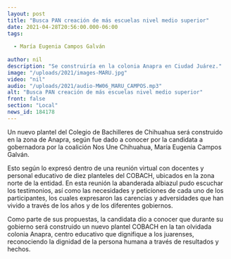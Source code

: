 ```yaml
---
layout: post
title: "Busca PAN creación de más escuelas nivel medio superior"
date: 2021-04-28T20:56:00.000-06:00
tags:
  
  - María Eugenia Campos Galván
  
author: nil
description: "Se construiría en la colonia Anapra en Ciudad Juárez."
image: "/uploads/2021/images-MARU.jpg"
video: "nil"
audio: "/uploads/2021/audio-MW06_MARU_CAMPOS.mp3"
alt: "Busca PAN creación de más escuelas nivel medio superior"
front: false
section: "Local"
news_id: 184178
---
```


Un nuevo plantel del Colegio de Bachilleres de Chihuahua será construido en la zona de Anapra, según fue dado a conocer por la candidata a gobernadora por la coalición Nos Une Chihuahua, María Eugenia Campos Galván.

Esto según lo expresó dentro de una reunión virtual con docentes y personal educativo de diez planteles del COBACH, ubicados en la zona norte de la entidad. En esta reunión la abanderada albiazul pudo escuchar los testimonios, así como las necesidades y peticiones de cada uno de los participantes, los cuales expresaron las carencias y adversidades que han vivido a través de los años y de los diferentes gobiernos. 

Como parte de sus propuestas, la candidata dio a conocer que durante su gobierno será construido un nuevo plantel COBACH en la tan olvidada colonia Anapra, centro educativo que dignifique a los juarenses, reconociendo la dignidad de la persona humana a través de resultados y hechos. 
